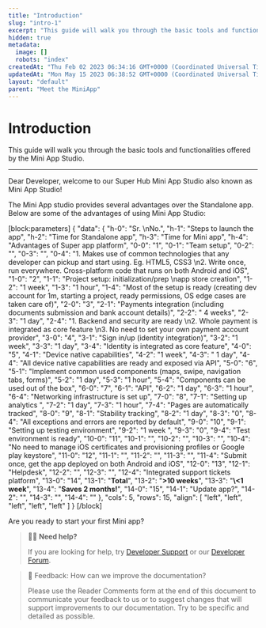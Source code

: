 ```yaml
---
title: "Introduction"
slug: "intro-1"
excerpt: "This guide will walk you through the basic tools and functionalities offered by the Mini App Studio."
hidden: true
metadata: 
  image: []
  robots: "index"
createdAt: "Thu Feb 02 2023 06:34:16 GMT+0000 (Coordinated Universal Time)"
updatedAt: "Mon May 15 2023 06:38:52 GMT+0000 (Coordinated Universal Time)"
layout: "default"
parent: "Meet the MiniApp"
---
```

# Introduction 
This guide will walk you through the basic tools and functionalities offered by the Mini App Studio.
*** 
Dear Developer, welcome to our Super Hub Mini App Studio also known as Mini App Studio!

The Mini App studio provides several advantages over the Standalone app. Below are some of the advantages of using Mini App Studio:

[block:parameters]
{
  "data": {
    "h-0": "Sr.  \nNo.",
    "h-1": "Steps to launch the app",
    "h-2": "Time for Standalone app",
    "h-3": "Time for Mini app",
    "h-4": "Advantages of Super app platform",
    "0-0": "1",
    "0-1": "Team setup",
    "0-2": "",
    "0-3": "",
    "0-4": "1. Makes use of common technologies that any developer can pickup and start using. Eg. HTML5, CSS3  \n2. Write once, run everywhere. Cross-platform code that runs on both Android and iOS",
    "1-0": "2",
    "1-1": "Project setup:  initialization/prep  \napp store creation",
    "1-2": "1 week",
    "1-3": "1 hour",
    "1-4": "Most of the setup is ready (creating dev account for 1m, starting a project, ready permissions, OS edge cases are taken care of)",
    "2-0": "3",
    "2-1": "Payments integration (including documents submission and bank account details)",
    "2-2": " 4 weeks",
    "2-3": "1 day",
    "2-4": "1. Backend and security are ready  \n2. Whole payment is integrated as core feature  \n3. No need to set your own payment account provider",
    "3-0": "4",
    "3-1": "Sign in/up (identity integration)",
    "3-2": "1 week",
    "3-3": "1 day",
    "3-4": "Identity is integrated as core feature",
    "4-0": "5",
    "4-1": "Device native capabilities",
    "4-2": "1 week",
    "4-3": " 1 day",
    "4-4": "All device native capabilities are ready and exposed via API",
    "5-0": "6",
    "5-1": "Implement common used components (maps, swipe, navigation tabs, forms)",
    "5-2": "1 day",
    "5-3": "1 hour",
    "5-4": "Components can be used out of the box",
    "6-0": "7",
    "6-1": "API",
    "6-2": "1 day",
    "6-3": "1 hour",
    "6-4": "Networking infrastructure is set up",
    "7-0": "8",
    "7-1": "Setting up analytics ",
    "7-2": "1 day",
    "7-3": "1 hour",
    "7-4": "Pages are automatically tracked",
    "8-0": "9",
    "8-1": "Stability tracking",
    "8-2": "1 day",
    "8-3": "0",
    "8-4": "All exceptions and errors are reported by default",
    "9-0": "10",
    "9-1": "Setting up testing environment",
    "9-2": "1 week ",
    "9-3": "0",
    "9-4": "Test environment is ready",
    "10-0": "11",
    "10-1": "",
    "10-2": "",
    "10-3": "",
    "10-4": "No need to manage iOS certificates and provisioning profiles or Google play keystore",
    "11-0": "12",
    "11-1": "",
    "11-2": "",
    "11-3": "",
    "11-4": "Submit once, get the app deployed on both Android and iOS",
    "12-0": "13",
    "12-1": "Helpdesk",
    "12-2": "",
    "12-3": "",
    "12-4": "Integrated support tickets platform",
    "13-0": "14",
    "13-1": "**Total**",
    "13-2": "**>10 weeks**",
    "13-3": "**\\<1  week**",
    "13-4": "**Saves 2 months!**",
    "14-0": "15",
    "14-1": "Update app?",
    "14-2": "",
    "14-3": "",
    "14-4": ""
  },
  "cols": 5,
  "rows": 15,
  "align": [
    "left",
    "left",
    "left",
    "left",
    "left"
  ]
}
[/block]


Are you ready to start your first Mini app?

> 👨‍💻 **Need help?**
> 
> If you are looking for help, try [Developer Support](doc:support) or our [Developer Forum](doc:support).

> 📄 Feedback: How can we improve the documentation?
> 
> Please use the Reader Comments form at the end of this document to communicate your feedback to us or to suggest changes that will support improvements to our documentation. Try to be specific and detailed as possible.
